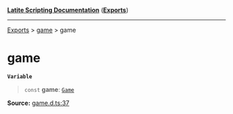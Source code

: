 [**Latite Scripting Documentation**](../../README.md) ([**Exports**](../../exports.md))

---

[Exports](../../exports.md) > [game](../index.md) > game

# game

**`Variable`**

> `const` **game**: [`Game`](../interfaces/interface.Game.md)

**Source:** [game.d.ts:37](https://github.com/LatiteScripting/latitescripting.github.io/blob/5231c68/definitions/game.d.ts#L37)
